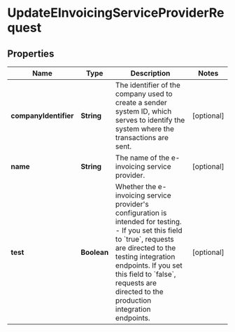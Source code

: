 

# UpdateEInvoicingServiceProviderRequest


## Properties

| Name | Type | Description | Notes |
|------------ | ------------- | ------------- | -------------|
|**companyIdentifier** | **String** | The identifier of the company used to create a sender system ID, which serves to identify the system where the transactions are sent.  |  [optional] |
|**name** | **String** | The name of the e-invoicing service provider.  |  [optional] |
|**test** | **Boolean** | Whether the e-invoicing service provider&#39;s configuration is intended for testing.   - If you set this field to &#x60;true&#x60;, requests are directed to the testing integration endpoints. If you set this field to &#x60;false&#x60;, requests are directed to the production integration endpoints.  |  [optional] |



